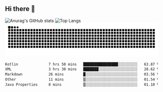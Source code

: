 ## Hi there 👋
![Anurag's GitHub stats](https://githubreadme-93cp.vercel.app/api?username=CNCoreSteb)
![Top Langs](https://githubreadme-93cp.vercel.app/api/top-langs/?username=CNCoreSteb)
<picture>
  <source media="(prefers-color-scheme: dark)" srcset="https://raw.githubusercontent.com/CNCoreSteb/CNCoreSteb/output/github-contribution-grid-snake-dark.svg">
  <source media="(prefers-color-scheme: light)" srcset="https://raw.githubusercontent.com/CNCoreSteb/CNCoreSteb/output/github-contribution-grid-snake.svg">
  <img alt="github contribution grid snake animation" src="https://raw.githubusercontent.com/CNCoreSteb/CNCoreSteb/output/github-contribution-grid-snake.svg">
</picture>

<!--START_SECTION:waka-->

```txt
Kotlin              7 hrs 50 mins   ████████████████░░░░░░░░░   63.87 %
XML                 3 hrs 30 mins   ███████░░░░░░░░░░░░░░░░░░   28.62 %
Markdown            26 mins         █░░░░░░░░░░░░░░░░░░░░░░░░   03.56 %
Other               11 mins         ▒░░░░░░░░░░░░░░░░░░░░░░░░   01.54 %
Java Properties     8 mins          ▒░░░░░░░░░░░░░░░░░░░░░░░░   01.10 %
```

<!--END_SECTION:waka-->


<!--
**CNCoreSteb/CNCoreSteb** is a ✨ _special_ ✨ repository because its `README.md` (this file) appears on your GitHub profile.

Here are some ideas to get you started:

- 🔭 I’m currently working on ...
- 🌱 I’m currently learning ...
- 👯 I’m looking to collaborate on ...
- 🤔 I’m looking for help with ...
- 💬 Ask me about ...
- 📫 How to reach me: ...
- 😄 Pronouns: ...
- ⚡ Fun fact: ...
-->
